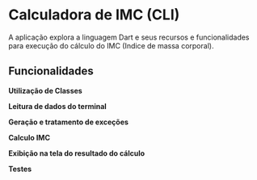 # Calculadora de IMC (CLI)
A aplicação explora a linguagem Dart e seus recursos e funcionalidades para execução do cálculo do IMC (Indice de massa corporal).

## Funcionalidades
**Utilização de Classes**

**Leitura de dados do terminal​**

**Geração e tratamento de exceções​**

**Calculo IMC** ​

**Exibição na tela do resultado do cálculo**​

**Testes**​